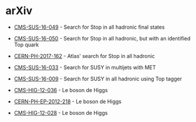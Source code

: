 # arXiv

- [CMS-SUS-16-049](https://arxiv.org/pdf/1707.03316.pdf) - Search for Stop in all hadronic final states
- [CMS-SUS-16-050](https://arxiv.org/pdf/1710.11188.pdf) - Search for Stop in all hadronic, but with an identified Top quark
- [CERN-PH-2017-162](https://arxiv.org/pdf/1709.04183.pdf) - Atlas' search for Stop in all hadronic
- [CMS-SUS-16-033](https://arxiv.org/pdf/1704.07781.pdf) - Search for SUSY in multijets with MET
- [CMS-SUS-16-009](https://arxiv.org/pdf/1701.01954.pdf) - Search for SUSY in all hadronic using Top tagger

- [CMS-HIG-12-036](https://arxiv.org/pdf/1303.4571.pdf) - Le boson de Higgs
- [CERN-PH-EP-2012-218](https://arxiv.org/pdf/1207.7214.pdf) - Le boson de Higgs
- [CMS-HIG-12-028](https://arxiv.org/pdf/1207.7235.pdf) - Le boson de Higgs
